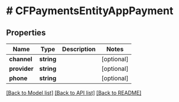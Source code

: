 # # CFPaymentsEntityAppPayment

## Properties

Name | Type | Description | Notes
------------ | ------------- | ------------- | -------------
**channel** | **string** |  | [optional]
**provider** | **string** |  | [optional]
**phone** | **string** |  | [optional]

[[Back to Model list]](../../README.md#models) [[Back to API list]](../../README.md#endpoints) [[Back to README]](../../README.md)

